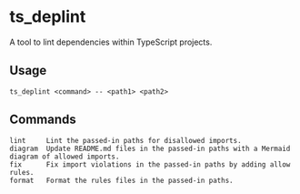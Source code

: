 # ts_deplint

A tool to lint dependencies within TypeScript projects.

## Usage

    ts_deplint <command> -- <path1> <path2>

## Commands

    lint     Lint the passed-in paths for disallowed imports.
    diagram  Update README.md files in the passed-in paths with a Mermaid diagram of allowed imports.
    fix      Fix import violations in the passed-in paths by adding allow rules.
    format   Format the rules files in the passed-in paths.
